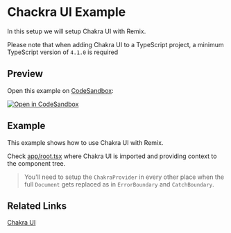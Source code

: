 # Chackra UI Example

In this setup we will setup Chakra UI with Remix.

Please note that when adding Chakra UI to a TypeScript project, a minimum TypeScript version of `4.1.0` is required

## Preview

Open this example on [CodeSandbox](https://codesandbox.com):

[![Open in CodeSandbox](https://codesandbox.io/static/img/play-codesandbox.svg)](https://codesandbox.io/s/github/remix-run/remix/tree/main/examples/chakra-ui)

## Example

This example shows how to use Chakra UI with Remix.

Check [app/root.tsx](./app/root.tsx) where Chakra UI is imported and providing context to the component tree.

> You'll need to setup the `ChakraProvider` in every other place when the full `Document` gets replaced as in `ErrorBoundary` and `CatchBoundary`.

## Related Links

[Chakra UI](https://chakra-ui.com/guides/getting-started/remix-guide)

